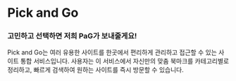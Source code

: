 # Pick and Go

### 고민하고 선택하면 저희 PaG가 보내줄게요!
 
Pick and Go는 여러 유용한 사이트를 한곳에서 편리하게 관리하고 접근할 수 있는 사이트 통합 서비스입니다. 사용자는 이 서비스에서 자신만의 맞춤 북마크를 카테고리별로 정리하고, 빠르게 검색하여 원하는 사이트를 즉시 방문할 수 있습니다.
